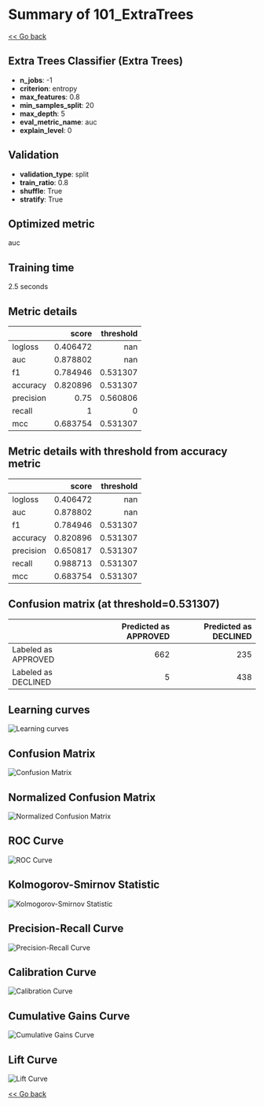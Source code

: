 # Summary of 101_ExtraTrees

[<< Go back](../README.md)


## Extra Trees Classifier (Extra Trees)
- **n_jobs**: -1
- **criterion**: entropy
- **max_features**: 0.8
- **min_samples_split**: 20
- **max_depth**: 5
- **eval_metric_name**: auc
- **explain_level**: 0

## Validation
 - **validation_type**: split
 - **train_ratio**: 0.8
 - **shuffle**: True
 - **stratify**: True

## Optimized metric
auc

## Training time

2.5 seconds

## Metric details
|           |    score |   threshold |
|:----------|---------:|------------:|
| logloss   | 0.406472 |  nan        |
| auc       | 0.878802 |  nan        |
| f1        | 0.784946 |    0.531307 |
| accuracy  | 0.820896 |    0.531307 |
| precision | 0.75     |    0.560806 |
| recall    | 1        |    0        |
| mcc       | 0.683754 |    0.531307 |


## Metric details with threshold from accuracy metric
|           |    score |   threshold |
|:----------|---------:|------------:|
| logloss   | 0.406472 |  nan        |
| auc       | 0.878802 |  nan        |
| f1        | 0.784946 |    0.531307 |
| accuracy  | 0.820896 |    0.531307 |
| precision | 0.650817 |    0.531307 |
| recall    | 0.988713 |    0.531307 |
| mcc       | 0.683754 |    0.531307 |


## Confusion matrix (at threshold=0.531307)
|                     |   Predicted as APPROVED |   Predicted as DECLINED |
|:--------------------|------------------------:|------------------------:|
| Labeled as APPROVED |                     662 |                     235 |
| Labeled as DECLINED |                       5 |                     438 |

## Learning curves
![Learning curves](learning_curves.png)
## Confusion Matrix

![Confusion Matrix](confusion_matrix.png)


## Normalized Confusion Matrix

![Normalized Confusion Matrix](confusion_matrix_normalized.png)


## ROC Curve

![ROC Curve](roc_curve.png)


## Kolmogorov-Smirnov Statistic

![Kolmogorov-Smirnov Statistic](ks_statistic.png)


## Precision-Recall Curve

![Precision-Recall Curve](precision_recall_curve.png)


## Calibration Curve

![Calibration Curve](calibration_curve_curve.png)


## Cumulative Gains Curve

![Cumulative Gains Curve](cumulative_gains_curve.png)


## Lift Curve

![Lift Curve](lift_curve.png)



[<< Go back](../README.md)
